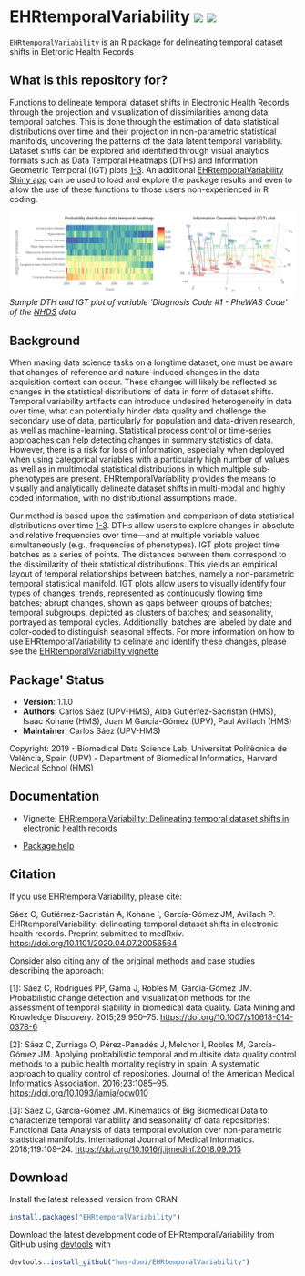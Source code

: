 # EHRtemporalVariability [![](http://www.r-pkg.org/badges/version/EHRtemporalVariability)](https://cran.r-project.org/package=EHRtemporalVariability) [![](http://cranlogs.r-pkg.org/badges/grand-total/EHRtemporalVariability)](http://cranlogs.r-pkg.org/badges/grand-total/EHRtemporalVariability)

`EHRtemporalVariability` is an R package for delineating temporal dataset shifts in Eletronic Health Records

## What is this repository for?
Functions to delineate temporal dataset shifts in Electronic Health Records through the projection and visualization of dissimilarities among data temporal batches. This is done through the estimation of data statistical distributions over time and their projection in non-parametric statistical manifolds, uncovering the patterns of the data latent temporal variability. Dataset shifts can be explored and identified through visual analytics formats such as Data Temporal Heatmaps (DTHs) and Information Geometric Temporal (IGT) plots [1-3](https://github.com/hms-dbmi/EHRtemporalVariability#Citation). An additional [EHRtemporalVariability Shiny app](https://github.com/hms-dbmi/EHRtemporalVariability-shiny) can be used to load and explore the package results and even to allow the use of these functions to those users non-experienced in R coding.

![](./vignettes/dth_igtplot.png)
*Sample DTH and IGT plot of variable 'Diagnosis Code #1 - PheWAS Code' of the [NHDS](https://www.cdc.gov/nchs/nhds/) data*

## Background
When making data science tasks on a longtime dataset, one must be aware that changes of reference and nature-induced changes in the data acquisition context can occur. These changes will likely be reflected as changes in the statistical distributions of data in form of dataset shifts. Temporal variability artifacts can introduce undesired heterogeneity in data over time, what can potentially hinder data quality and challenge the secondary use of data, particularly for population and data-driven research, as well as machine-learning. Statistical process control or time-series approaches can help detecting changes in summary statistics of data. However, there is a risk for loss of information, especially when deployed when using categorical variables with a particularly high number of values, as well as in multimodal statistical distributions in which multiple sub-phenotypes are present. EHRtemporalVariability provides the means to visually and analytically delineate dataset shifts in multi-modal and highly coded information, with no distributional assumptions made.

Our method is based upon the estimation and comparison of data statistical distributions over time [1-3](https://github.com/hms-dbmi/EHRtemporalVariability#Citation). DTHs allow users to explore changes in absolute and relative frequencies over time—and at multiple variable values simultaneously (e.g., frequencies of phenotypes). IGT plots project time batches as a series of points. The distances between them correspond to the dissimilarity of their statistical distributions. This yields an empirical layout of temporal relationships between batches, namely a non-parametric temporal statistical manifold. IGT plots allow users to visually identify four types of changes: trends, represented as continuously flowing time batches; abrupt changes, shown as gaps between groups of batches; temporal subgroups, depicted as clusters of batches; and seasonality, portrayed as temporal cycles. Additionally, batches are labeled by date and color-coded to distinguish seasonal effects. For more information on how to use EHRtemporalVariability to delinate and identify these changes, please see the [EHRtemporalVariability vignette](http://personales.upv.es/carsaesi/EHRtemporalVariability/EHRtemporalVariability.html)

## Package' Status

 * __Version__: 1.1.0
 * __Authors__: Carlos Sáez (UPV-HMS), Alba Gutiérrez-Sacristán (HMS), Isaac Kohane (HMS), Juan M García-Gómez (UPV), Paul Avillach (HMS)
 * __Maintainer__: Carlos Sáez (UPV-HMS)
 
 Copyright: 2019 - Biomedical Data Science Lab, Universitat Politècnica de València, Spain (UPV) - Department of Biomedical Informatics, Harvard Medical School (HMS)

## Documentation

* Vignette: [EHRtemporalVariability: Delineating temporal dataset shifts in electronic health records](http://personales.upv.es/carsaesi/EHRtemporalVariability/EHRtemporalVariability.html)

* [Package help](https://github.com/hms-dbmi/EHRtemporalVariability/raw/master/vignettes/EHRtemporalVariabilityHelp.pdf)

## Citation

If you use EHRtemporalVariability, please cite:

Sáez C, Gutiérrez-Sacristán A, Kohane I, García-Gómez JM, Avillach P. EHRtemporalVariability: delineating temporal dataset shifts in electronic health records. Preprint submitted to medRxiv. https://doi.org/10.1101/2020.04.07.20056564

Consider also citing any of the original methods and case studies describing the approach:

[1]: Sáez C, Rodrigues PP, Gama J, Robles M, García-Gómez JM. Probabilistic change detection and visualization methods for the assessment of temporal stability in biomedical data quality. Data Mining and Knowledge Discovery. 2015;29:950–75. https://doi.org/10.1007/s10618-014-0378-6

[2]: Sáez C, Zurriaga O, Pérez-Panadés J, Melchor I, Robles M, García-Gómez JM. Applying probabilistic temporal and multisite data quality control methods to a public health mortality registry in spain: A systematic approach to quality control of repositories. Journal of the American Medical Informatics Association. 2016;23:1085–95. https://doi.org/10.1093/jamia/ocw010

[3]: Sáez C, García-Gómez JM. Kinematics of Big Biomedical Data to characterize temporal variability and seasonality of data repositories: Functional Data Analysis of data temporal evolution over non-parametric statistical manifolds. International Journal of Medical Informatics. 2018;119:109–24. https://doi.org/10.1016/j.ijmedinf.2018.09.015


## Download

Install the latest released version from CRAN

```R
install.packages("EHRtemporalVariability")
```

Download the latest development code of EHRtemporalVariability from GitHub using [devtools](https://cran.r-project.org/package=devtools) with

```R
devtools::install_github("hms-dbmi/EHRtemporalVariability")
```